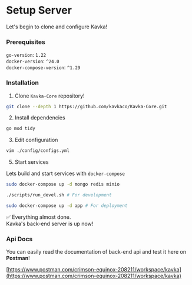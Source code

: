 #  Setup Server
Let's begin to clone and configure Kavka!
 
### Prerequisites
`go-version`: `1.22`   
`docker-version`: `^24.0`   
`docker-compose-version`: `^1.29`   
 
### Installation

1. Clone `Kavka-Core` repository!

 ```bash
 git clone --depth 1 https://github.com/kavkaco/Kavka-Core.git
 ```

2. Install dependencies

 ```bash
 go mod tidy
 ```

3. Edit configuration
```bash
vim ./config/configs.yml
```

5. Start services

Lets build and start services with `docker-compose`

 ```bash
 sudo docker-compose up -d mongo redis minio

./scripts/run_devel.sh # For development

sudo docker-compose up -d app # For deployment
 ```

✅ Everything almost done.   
Kavka's back-end server is up now!

### Api Docs

You can easily read the documentation of back-end api and test it here on **Postman**!   

[https://www.postman.com/crimson-equinox-208211/workspace/kavka](https://www.postman.com/crimson-equinox-208211/workspace/kavka)
